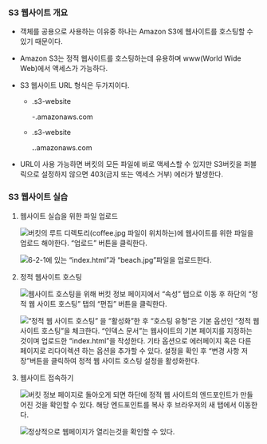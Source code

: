 
### S3 웹사이트 개요

- 객체를 공용으로 사용하는 이유중 하나는 Amazon S3에 웹사이트를 호스팅할 수 있기 때문이다.
- Amazon S3는 정적 웹사이트를 호스팅하는데 유용하며 www(World Wide Web)에서 액세스가 가능하다.
- S3 웹사이트 URL 형식은 두가지이다.
	- <bucket-name>.s3-website

		-<AWS-region>.amazonaws.com

	- <bucket-name>.s3-website

		**.**<AWS-region>.amazonaws.com

- URL이 사용 가능하면 버킷의 모든 파일에 바로 액세스할 수 있지만 S3버킷을 퍼블릭으로 설정하지 않으면 403(금지 또는 액세스 거부) 에러가 발생한다.

### S3 웹사이트 실습

1. 웹사이트 실습을 위한 파일 업로드

	![버킷의 루트 디렉토리(coffee.jpg 파일이 위치하는)에 웹사이트를 위한 파일을 업로드 해야한다. “업로드” 버튼을 클릭한다.](https://s3.us-west-2.amazonaws.com/secure.notion-static.com/933462f7-2260-4655-89ea-4baeb4c53b87/Untitled.png?X-Amz-Algorithm=AWS4-HMAC-SHA256&X-Amz-Content-Sha256=UNSIGNED-PAYLOAD&X-Amz-Credential=AKIAT73L2G45EIPT3X45%2F20230913%2Fus-west-2%2Fs3%2Faws4_request&X-Amz-Date=20230913T114243Z&X-Amz-Expires=3600&X-Amz-Signature=6034505922672231d02c6b07ad742f529f0cd57568714f52c6c6e069526dd41d&X-Amz-SignedHeaders=host&x-id=GetObject)


	![6-2-1에 있는 “index.html”과 “beach.jpg”파일을 업로드한다.](https://s3.us-west-2.amazonaws.com/secure.notion-static.com/e59e243c-a6a0-424e-a47f-e34840053e61/Untitled.png?X-Amz-Algorithm=AWS4-HMAC-SHA256&X-Amz-Content-Sha256=UNSIGNED-PAYLOAD&X-Amz-Credential=AKIAT73L2G45EIPT3X45%2F20230913%2Fus-west-2%2Fs3%2Faws4_request&X-Amz-Date=20230913T114243Z&X-Amz-Expires=3600&X-Amz-Signature=8f5b19a0591efe9c246fb1b52349484daf89d336d2838d184dd0ea9705101eff&X-Amz-SignedHeaders=host&x-id=GetObject)

2. 정적 웹사이트 호스팅

	![웹사이트 호스팅을 위해 버킷 정보 페이지에서 “속성” 탭으로 이동 후 하단의 “정적 웹 사이트 호스팅” 탭의 “편집” 버튼을 클릭한다.](https://s3.us-west-2.amazonaws.com/secure.notion-static.com/12d4e69a-6582-447e-b6d9-838130645076/Untitled.png?X-Amz-Algorithm=AWS4-HMAC-SHA256&X-Amz-Content-Sha256=UNSIGNED-PAYLOAD&X-Amz-Credential=AKIAT73L2G45EIPT3X45%2F20230913%2Fus-west-2%2Fs3%2Faws4_request&X-Amz-Date=20230913T114244Z&X-Amz-Expires=3600&X-Amz-Signature=6bf67a87bda2e12ccf905f903da0f6e668b226835d27f6db032c6998638970aa&X-Amz-SignedHeaders=host&x-id=GetObject)


	![“정적 웹 사이트 호스팅” 을 “활성화”한 후 “호스팅 유형”은 기본 옵션인 “정적 웹 사이트 호스팅”을 체크한다. “인덱스 문서”는 웹사이트의 기본 페이지를 지정하는 것이며 업로드한 “index.html”을 작성한다. 
	기타 옵션으로 에러페이지 혹은 다른 페이지로 리다이렉션 하는 옵션을 추가할 수 있다.
	설정을 확인 후 “변경 사항 저장”버튼을 클릭하여 정적 웹 사이트 호스팅 설정을 활성화한다.](https://s3.us-west-2.amazonaws.com/secure.notion-static.com/1a4de47d-c5e5-42bc-8d7e-50a2e215f8b6/Untitled.png?X-Amz-Algorithm=AWS4-HMAC-SHA256&X-Amz-Content-Sha256=UNSIGNED-PAYLOAD&X-Amz-Credential=AKIAT73L2G45EIPT3X45%2F20230913%2Fus-west-2%2Fs3%2Faws4_request&X-Amz-Date=20230913T114244Z&X-Amz-Expires=3600&X-Amz-Signature=07b08006acfb4ea68d494f5e2da5509bdaecf4a9f51355d239159e971acef922&X-Amz-SignedHeaders=host&x-id=GetObject)

3. 웹사이트 접속하기

	![버킷 정보 페이지로 돌아오게 되면 하단에 정적 웹 사이트의 엔드포인트가 만들어진 것을 확인할 수 있다. 해당 엔드포인트를 복사 후 브라우저의 새 탭에서 이동한다.](https://s3.us-west-2.amazonaws.com/secure.notion-static.com/6fa16aff-1108-4d08-9ec4-6699441659db/Untitled.png?X-Amz-Algorithm=AWS4-HMAC-SHA256&X-Amz-Content-Sha256=UNSIGNED-PAYLOAD&X-Amz-Credential=AKIAT73L2G45EIPT3X45%2F20230913%2Fus-west-2%2Fs3%2Faws4_request&X-Amz-Date=20230913T114244Z&X-Amz-Expires=3600&X-Amz-Signature=7a02739ec63c4672e2483e825515012d2d796b4450cdf570f2abe4451e4657e5&X-Amz-SignedHeaders=host&x-id=GetObject)


	![정상적으로 웹페이지가 열리는것을 확인할 수 있다.](https://s3.us-west-2.amazonaws.com/secure.notion-static.com/2e0c1258-aa4a-4800-9262-7934eabad6ec/Untitled.png?X-Amz-Algorithm=AWS4-HMAC-SHA256&X-Amz-Content-Sha256=UNSIGNED-PAYLOAD&X-Amz-Credential=AKIAT73L2G45EIPT3X45%2F20230913%2Fus-west-2%2Fs3%2Faws4_request&X-Amz-Date=20230913T114244Z&X-Amz-Expires=3600&X-Amz-Signature=a88526632484bdfa85c7f78f0ed96773c3296e8530c6686269f286ca9c2b4f3c&X-Amz-SignedHeaders=host&x-id=GetObject)

